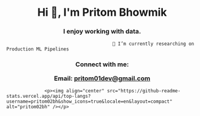 <h1 align="center">Hi 👋, I'm Pritom Bhowmik</h1>
<h3 align="center">I enjoy working with data.</h3>



                                           🔭 I’m currently researching on Production ML Pipelines


<h3 align="center">Connect with me:

Email: pritom01dev@gmail.com </h3>
<p align="center">
</p>


                  <p><img align="center" src="https://github-readme-stats.vercel.app/api/top-langs?username=pritom02bh&show_icons=true&locale=en&layout=compact" alt="pritom02bh" /></p>




